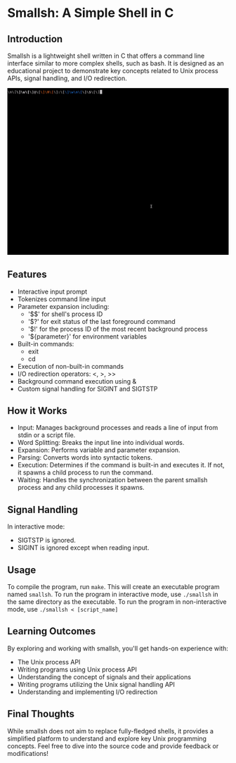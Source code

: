 # Smallsh: A Simple Shell in C

## Introduction

Smallsh is a lightweight shell written in C that offers a command line interface similar to more complex shells, such as bash. It is designed as an educational project to demonstrate key concepts related to Unix process APIs, signal handling, and I/O redirection.

![smallsh-demo](https://github.com/holden-chen/smallsh/blob/main/smallsh_demo.gif)

## Features

- Interactive input prompt
- Tokenizes command line input
- Parameter expansion including:
    - '$$' for shell's process ID
    - '$?' for exit status of the last foreground command
    - '$!' for the process ID of the most recent background process
    - '${parameter}' for environment variables
- Built-in commands:
    - exit
    - cd
- Execution of non-built-in commands
- I/O redirection operators: <, >, >>
- Background command execution using &
- Custom signal handling for SIGINT and SIGTSTP

## How it Works

- Input: Manages background processes and reads a line of input from stdin or a script file.
- Word Splitting: Breaks the input line into individual words.
- Expansion: Performs variable and parameter expansion.
- Parsing: Converts words into syntactic tokens.
- Execution: Determines if the command is built-in and executes it. If not, it spawns a child process to run the command.
- Waiting: Handles the synchronization between the parent smallsh process and any child processes it spawns.

## Signal Handling

In interactive mode:

- SIGTSTP is ignored.
- SIGINT is ignored except when reading input.

## Usage

To compile the program, run ```make```. This will create an executable program named ```smallsh```. To run the program in interactive mode, use ```./smallsh``` in the same directory as the executable.
To run the program in non-interactive mode, use ```./smallsh < [script_name]```


## Learning Outcomes

By exploring and working with smallsh, you'll get hands-on experience with:

- The Unix process API
- Writing programs using Unix process API
- Understanding the concept of signals and their applications
- Writing programs utilizing the Unix signal handling API
- Understanding and implementing I/O redirection

## Final Thoughts

While smallsh does not aim to replace fully-fledged shells, it provides a simplified platform to understand and explore key Unix programming concepts. Feel free to dive into the source code and provide feedback or modifications!
